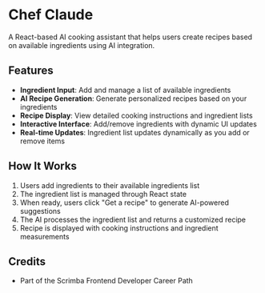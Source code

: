 # Chef Claude

A React-based AI cooking assistant that helps users create recipes based on available ingredients using AI integration.

## Features

- **Ingredient Input**: Add and manage a list of available ingredients
- **AI Recipe Generation**: Generate personalized recipes based on your ingredients
- **Recipe Display**: View detailed cooking instructions and ingredient lists
- **Interactive Interface**: Add/remove ingredients with dynamic UI updates
- **Real-time Updates**: Ingredient list updates dynamically as you add or remove items

## How It Works

1. Users add ingredients to their available ingredients list
2. The ingredient list is managed through React state
3. When ready, users click "Get a recipe" to generate AI-powered suggestions
4. The AI processes the ingredient list and returns a customized recipe
5. Recipe is displayed with cooking instructions and ingredient measurements

## Credits

- Part of the Scrimba Frontend Developer Career Path
